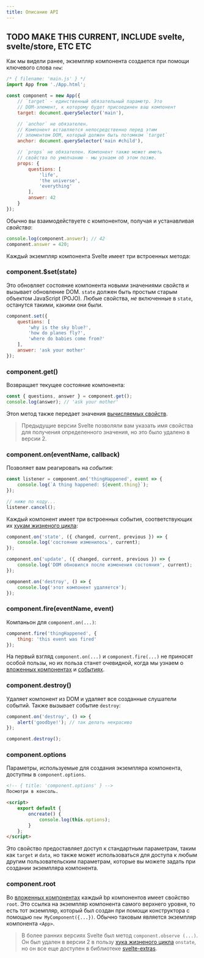 ```yaml
---
title: Описание API
---
```


## TODO MAKE THIS CURRENT, INCLUDE svelte, svelte/store, ETC ETC

Как мы видели ранее, экземпляр компонента создается при помощи ключевого слова `new`:


```js
/* { filename: 'main.js' } */
import App from './App.html';

const component = new App({
	// `target` - единственный обязательный параметр. Это
    // DOM-элемент, к которому будет присоединен ваш компонент
	target: document.querySelector('main'),

	// `anchor` не обязателен.
	// Компонент вставляется непосредственно перед этим
	// элементом DOM, который должен быть потомком `target`
	anchor: document.querySelector('main #child'),

	// `props` не обязателен. Компонент также может иметь 
	// свойства по умолчанию - мы узнаем об этом позже.
	props: {
		questions: [
			'life',
			'the universe',
			'everything'
		],
		answer: 42
	}
});
```

Обычно вы взаимодействуете с компонентом, получая и устанавливая *свойства*:

```js
console.log(component.answer); // 42
component.answer = 420;
```

Каждый экземпляр компонента Svelte имеет три встроенных метода:


### component.$set(state)

Это обновляет состояние компонента новыми значениями свойств и вызывает обновление DOM. `state` должен быть простым старым объектом JavaScript (POJO). Любые свойства, *не* включенные в `state`, останутся такими, какими они были.

```js
component.set({
	questions: [
		'why is the sky blue?',
		'how do planes fly?',
		'where do babies come from?'
	],
	answer: 'ask your mother'
});
```


### component.get()

Возвращает текущее состояние компонента:

```js
const { questions, answer } = component.get();
console.log(answer); // 'ask your mother'
```

Этоn метод также передает значения [вычисляемых свойств](guide#computed-properties).

> Предыдущие версии Svelte позволяли вам указать имя свойства для получения определенного значения, но это было удалено в версии 2.

### component.on(eventName, callback)

Позволяет вам реагировать на *события*:

```js
const listener = component.on('thingHappened', event => {
	console.log(`A thing happened: ${event.thing}`);
});

// ниже по коду...
listener.cancel();
```

Каждый компонент имеет три встроенных события, соответствующих их [хукам жизненого цикла](guide#lifecycle-hooks):

```js
component.on('state', ({ changed, current, previous }) => {
	console.log('состояние изменилось', current);
});

component.on('update', ({ changed, current, previous }) => {
	console.log('DOM обновился после изменения состояния', current);
});

component.on('destroy', () => {
	console.log('этот компонент удаляется');
});
```


### component.fire(eventName, event)

Компаньон для `component.on(...)`:

```js
component.fire('thingHappened', {
	thing: 'this event was fired'
});
```

На первый взгляд `component.on(...)` и `component.fire(...)` не приносят особой пользы, но их польза станет очевидной, когда мы узнаем о [вложенных компонентах](guide#nested-components) и [событиях](guide#component-events).


### component.destroy()

Удаляет компонент из DOM и удаляет все созданные слушатели событий. Также вызывает событие `destroy`:

```js
component.on('destroy', () => {
	alert('goodbye!'); // так делать некрасиво
});

component.destroy();
```


### component.options

Параметры, используемые для создания экземпляра компонента, доступны в `component.options`.

```html
<!-- { title: 'component.options' } -->
Посмотри в консоль.

<script>
	export default {
		oncreate() {
			console.log(this.options);
		}
	};
</script>
```

Это свойство предоставляет доступ к стандартным параметрам, таким как `target` и `data`, но также может использоваться для доступа к любым другим пользовательским параметрам, которые вы можете задать при создании экземпляра компонента.


### component.root

Во [вложенных компонентах](guide#nested-components) каждый bp компонентов имеет свойство `root`. Это ссылка на экземпляр компонента самого верхнего уровня, то есть тот экземпляр, который был создан при помощи конструктора с помощью `new MyComponent({...})`. Обычно таковым является экземпляр компонента `<App>`.

> В более ранних версиях Svelte был метод `component.observe (...)`. Он был удален в версии 2 в пользу [хука жизненого цикла](guide#lifecycle-hooks) `onstate`, но он все еще доступен в библиотеке [svelte-extras](https://github.com/sveltejs/svelte-extras).

